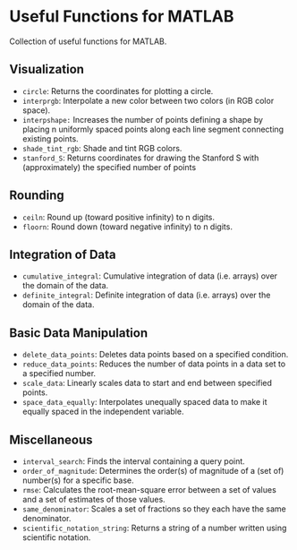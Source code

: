 # Useful Functions for MATLAB

Collection of useful functions for MATLAB.


## Visualization
   - `circle`: Returns the coordinates for plotting a circle.
   - `interprgb`: Interpolate a new color between two colors (in RGB color space).
   - `interpshape:` Increases the number of points defining a shape by placing n uniformly spaced points along each line segment connecting existing points.
   - `shade_tint_rgb`: Shade and tint RGB colors.
   - `stanford_S`: Returns coordinates for drawing the Stanford S with (approximately) the specified number of points

## Rounding
   - `ceiln`: Round up (toward positive infinity) to n digits.
   - `floorn`: Round down (toward negative infinity) to n digits.

## Integration of Data
   - `cumulative_integral`: Cumulative integration of data (i.e. arrays) over the domain of the data.
   - `definite_integral`: Definite integration of data (i.e. arrays) over the domain of the data.

## Basic Data Manipulation
   - `delete_data_points`: Deletes data points based on a specified condition.
   - `reduce_data_points`: Reduces the number of data points in a data set to a specified number.
   - `scale_data`: Linearly scales data to start and end between specified points.
   - `space_data_equally`: Interpolates unequally spaced data to make it equally spaced in the independent variable.

## Miscellaneous
   - `interval_search`: Finds the interval containing a query point.
   - `order_of_magnitude`: Determines the order(s) of magnitude of a (set of) number(s) for a specific base.
   - `rmse`: Calculates the root-mean-square error between a set of values and a set of estimates of those values.
   - `same_denominator`: Scales a set of fractions so they each have the same denominator.
   - `scientific_notation_string`: Returns a string of a number written using scientific notation.

